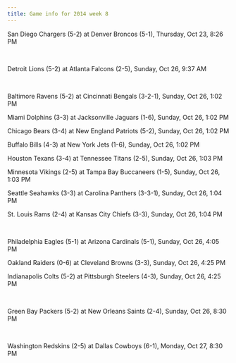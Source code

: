```yaml
---
title: Game info for 2014 week 8
---
```

San Diego Chargers (5-2) at Denver Broncos (5-1), Thursday, Oct 23, 8:26 PM


<br/>

Detroit Lions (5-2) at Atlanta Falcons (2-5), Sunday, Oct 26, 9:37 AM


<br/>

Baltimore Ravens (5-2) at Cincinnati Bengals (3-2-1), Sunday, Oct 26, 1:02 PM

Miami Dolphins (3-3) at Jacksonville Jaguars (1-6), Sunday, Oct 26, 1:02 PM

Chicago Bears (3-4) at New England Patriots (5-2), Sunday, Oct 26, 1:02 PM

Buffalo Bills (4-3) at New York Jets (1-6), Sunday, Oct 26, 1:02 PM

Houston Texans (3-4) at Tennessee Titans (2-5), Sunday, Oct 26, 1:03 PM

Minnesota Vikings (2-5) at Tampa Bay Buccaneers (1-5), Sunday, Oct 26, 1:03 PM

Seattle Seahawks (3-3) at Carolina Panthers (3-3-1), Sunday, Oct 26, 1:04 PM

St. Louis Rams (2-4) at Kansas City Chiefs (3-3), Sunday, Oct 26, 1:04 PM


<br/>

Philadelphia Eagles (5-1) at Arizona Cardinals (5-1), Sunday, Oct 26, 4:05 PM

Oakland Raiders (0-6) at Cleveland Browns (3-3), Sunday, Oct 26, 4:25 PM

Indianapolis Colts (5-2) at Pittsburgh Steelers (4-3), Sunday, Oct 26, 4:25 PM


<br/>

Green Bay Packers (5-2) at New Orleans Saints (2-4), Sunday, Oct 26, 8:30 PM


<br/>

Washington Redskins (2-5) at Dallas Cowboys (6-1), Monday, Oct 27, 8:30 PM

